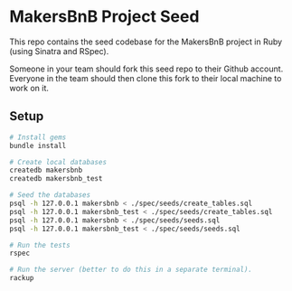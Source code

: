 # MakersBnB Project Seed

This repo contains the seed codebase for the MakersBnB project in Ruby (using Sinatra and RSpec).

Someone in your team should fork this seed repo to their Github account. Everyone in the team should then clone this fork to their local machine to work on it.

## Setup

```bash
# Install gems
bundle install

# Create local databases
createdb makersbnb
createdb makersbnb_test

# Seed the databases
psql -h 127.0.0.1 makersbnb < ./spec/seeds/create_tables.sql
psql -h 127.0.0.1 makersbnb_test < ./spec/seeds/create_tables.sql
psql -h 127.0.0.1 makersbnb < ./spec/seeds/seeds.sql
psql -h 127.0.0.1 makersbnb_test < ./spec/seeds/seeds.sql

# Run the tests
rspec

# Run the server (better to do this in a separate terminal).
rackup
```
